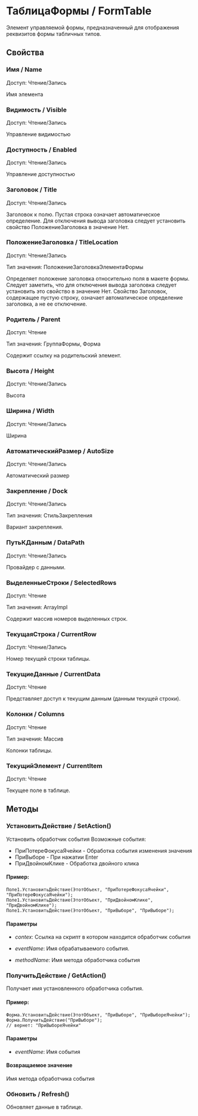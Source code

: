 
# ТаблицаФормы / FormTable

    
    
Элемент управляемой формы, предназначенный для отображения реквизитов формы табличных типов.


  
  
## Свойства
    
### Имя / Name
Доступ: Чтение/Запись
    
    
Имя элемента


  
  
### Видимость / Visible
Доступ: Чтение/Запись
    
    
Управление видимостью


  
  
### Доступность / Enabled
Доступ: Чтение/Запись
    
    
Управление доступностью


  
  
### Заголовок / Title
Доступ: Чтение/Запись
    
    
Заголовок к полю. Пустая строка означает автоматическое определение. Для отключения вывода заголовка следует установить свойство ПоложениеЗаголовка в значение Нет.


  
  
### ПоложениеЗаголовка / TitleLocation
Доступ: Чтение/Запись

Тип значения: ПоложениеЗаголовкаЭлементаФормы

    
    
Определяет положение заголовка относительно поля в макете формы.
Следует заметить, что для отключения вывода заголовка следует установить это свойство в значение Нет.
Свойство Заголовок, содержащее пустую строку, означает автоматическое определение заголовка, а не ее отключение.


  
  
### Родитель / Parent
Доступ: Чтение

Тип значения: ГруппаФормы, Форма

    
    
Содержит ссылку на родительский элемент.

  
  
### Высота / Height
Доступ: Чтение/Запись
    
    
Высота


  
  
### Ширина / Width
Доступ: Чтение/Запись
    
    
Ширина


  
  
### АвтоматическийРазмер / AutoSize
Доступ: Чтение/Запись
    
    
Автоматический размер


  
  
### Закрепление / Dock
Доступ: Чтение/Запись

Тип значения: СтильЗакрепления

    
    
Вариант закрепления.

  
  
### ПутьКДанным / DataPath
Доступ: Чтение/Запись
    
    
Провайдер с данными.


  
  
### ВыделенныеСтроки / SelectedRows
Доступ: Чтение

Тип значения: ArrayImpl

    
    
Содержит массив номеров выделенных строк.


  
  
### ТекущаяСтрока / CurrentRow
Доступ: Чтение/Запись
    
    
Номер текущей строки таблицы.


  
  
### ТекущиеДанные / CurrentData
Доступ: Чтение
    
    
Представляет доступ к текущим данным (данным текущей строки).


  
  
### Колонки / Columns
Доступ: Чтение

Тип значения: Массив

    
    
Колонки таблицы.


  
  
### ТекущийЭлемент / CurrentItem
Доступ: Чтение
    
    
Текущее поле в таблице.


  
  
## Методы
    
### УстановитьДействие / SetAction()
    
    
    
Установить обработчик события
Возможные события:
- ПриПотереФокусаЯчейки - Обработка события изменения значения
- ПриВыборе - При нажатии Enter
- ПриДвойномКлике - Обработка двойного клика


  
  
#### Пример:
    Поле1.УстановитьДействие(ЭтотОбъект, "ПриПотереФокусаЯчейки", "ПриПотереФокусаЯчейки");
    Поле1.УстановитьДействие(ЭтотОбъект, "ПриДвойномКлике", "ПриДвойномКлике");
    Поле1.УстановитьДействие(ЭтотОбъект, "ПриВыборе", "ПриВыборе");
    

#### Параметры

* *contex*: Ссылка на скрипт в котором находится обработчик события

* *eventName*: Имя обрабатываемого события.

* *methodName*: Имя метода обработчика события

### ПолучитьДействие / GetAction()
    
    
    
Получает имя установленного обработчика события.


  
  
#### Пример:
    Форма.УстановитьДействие(ЭтотОбъект, "ПриВыборе", "ПриВыбореЯчейки");
    Форма.ПолучитьДействие("ПриВыборе");
    // вернет: "ПриВыбореЯчейки"
    

#### Параметры

* *eventName*: Имя события

#### Возвращаемое значение

Имя метода обработчика события

  
### Обновить / Refresh()
    
    
    
Обновляет данные в таблице.


  
  